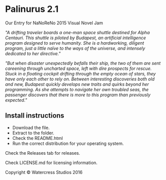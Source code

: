 # Palinurus 2.1 #
Our Entry for NaNoReNo 2015 Visual Novel Jam

*"A drifting traveler boards a one-man space shuttle destined for Alpha Centauri. This shuttle is piloted by Budapest, an artificial intelligence program designed to serve humanity. She is a hardworking, diligent program, just a little naïve to the ways of the universe, and intensely dedicated to her directive."*

*"But when disaster unexpectedly befalls their ship, the two of them are sent careening through uncharted space, left with dire prospects for rescue. Stuck in a floating cockpit drifting through the empty ocean of stars, they have only each other to rely on. Between interesting discoveries both old and new, Budapest quickly develops new traits and quirks beyond her programming. As she attempts to navigate her own troubled seas, the passenger discovers that there is more to this program than previously expected."*

## Install instructions ##
* Download the file.
* Extract to the folder.
* Check the README.html
* Run the correct distribution for your operating system.


Check the Releases tab for releases.

Check LICENSE.md for licensing information.

Copyright © Watercress Studios 2016
